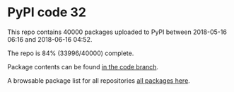 # PyPI code 32

This repo contains 40000 packages uploaded to PyPI between 
2018-05-16 06:16 and 2018-06-16 04:52.

The repo is 84% (33996/40000) complete.

Package contents can be found [in the code branch](https://github.com/pypi-data/pypi-mirror-32/tree/code/packages).

A browsable package list for all repositories [all packages here](https://pypi-data.github.io/website/repositories/pypi-mirror-32).


